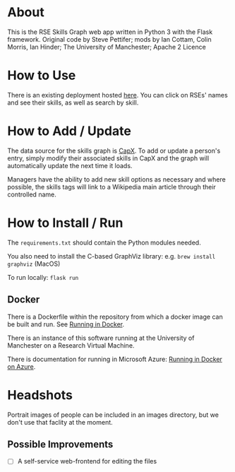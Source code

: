 # About
This is the RSE Skills Graph web app written in Python 3 with the Flask framework. Original code by Steve Pettifer; mods by Ian Cottam, Colin Morris, Ian Hinder; The University of Manchester; Apache 2 Licence

# How to Use

There is an existing deployment hosted [here](https://rseskillsgraph.itservices.manchester.ac.uk/). You can click on RSEs' names and see their skills, as well as search by skill.

# How to Add / Update
The data source for the skills graph is [CapX](https://balex.itservices.manchester.ac.uk). To add or update a person's entry, simply modify their associated skills in CapX and the graph will automatically update the next time it loads.

Managers have the ability to add new skill options as necessary and where possible, the skills tags will link to a Wikipedia main article through their controlled name.

# How to Install / Run
The `requirements.txt` should contain the Python modules needed.

You also need to install the C-based GraphViz library: e.g. `brew install graphviz` (MacOS)

To run locally: `flask run`

## Docker
There is a Dockerfile within the repository from which a docker image can be built and run.  See [Running in Docker](doc/RunningInDocker.md).

There is an instance of this software running at the University of Manchester on a Research Virtual Machine.

There is documentation for running in Microsoft Azure: [Running in Docker on Azure](doc/RunningOnAzureWithDocker.md).

# Headshots
Portrait images of people can be included in an images directory, but we don't use that faclity at the moment.

## Possible Improvements
- [ ] A self-service web-frontend for editing the files
